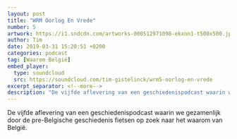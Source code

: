 ```yaml
---
layout: post
title: "WRM Oorlog En Vrede"
number: 5
artwork: https://i1.sndcdn.com/artworks-000512971098-ekxnn1-t500x500.jpg
author: Tim
date: 2019-03-31 15:20:51 +0200
categories: podcast
tag: [Waarom België]
embed_player:
  type: soundcloud
  src: https://soundcloud.com/tim-gistelinck/wrm5-oorlog-en-vrede
excerpt_separator: <!--more-->
description: "De vijfde aflevering van een geschiedenispodcast waarin we gezamenlijk door de pre-Belgische geschiedenis fietsen op zoek naar het waarom van België."
---
```

De vijfde aflevering van een geschiedenispodcast waarin we gezamenlijk door de pre-Belgische geschiedenis fietsen op zoek naar het waarom van België.
